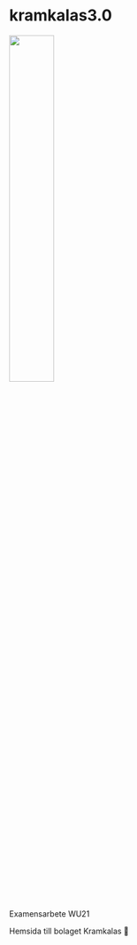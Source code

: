 # kramkalas3.0

<img src="https://media0.giphy.com/media/pN4sNFDT0vEwU/giphy.gif?cid=ecf05e47q0cycy36pahrbp6weq81tyqymwgurve6d3wbmk3e&rid=giphy.gif&ct=g" width="40%">

Examensarbete WU21

Hemsida till bolaget Kramkalas 🥳
